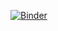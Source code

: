 [![Binder](https://mybinder.org/badge_logo.svg)](https://mybinder.org/v2/gh/niko-d/test_setup/HEAD?labpath=notebooks%2FErdbebenLokalisierung.ipynb)
